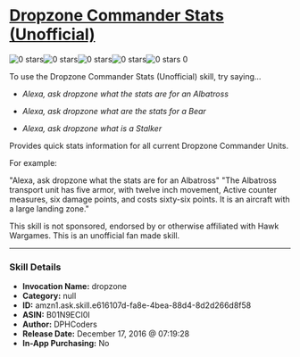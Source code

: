 # [Dropzone Commander Stats (Unofficial)](http://alexa.amazon.com/#skills/amzn1.ask.skill.e616107d-fa8e-4bea-88d4-8d2d266d8f58)
![0 stars](../../images/ic_star_border_black_18dp_1x.png)![0 stars](../../images/ic_star_border_black_18dp_1x.png)![0 stars](../../images/ic_star_border_black_18dp_1x.png)![0 stars](../../images/ic_star_border_black_18dp_1x.png)![0 stars](../../images/ic_star_border_black_18dp_1x.png) 0

To use the Dropzone Commander Stats (Unofficial) skill, try saying...

* *Alexa, ask dropzone what the stats are for an Albatross*

* *Alexa, ask dropzone what are the stats for a Bear*

* *Alexa, ask dropzone what is a Stalker*

Provides quick stats information for all current Dropzone Commander Units.

For example:

"Alexa, ask dropzone what the stats are for an Albatross"
"The Albatross transport unit  has five armor, with twelve inch  movement, Active counter measures, six damage points, and costs sixty-six points. It is an aircraft with a large landing zone."

This skill is not sponsored, endorsed by or otherwise affiliated with Hawk Wargames.  This is an unofficial fan made skill.

***

### Skill Details

* **Invocation Name:** dropzone
* **Category:** null
* **ID:** amzn1.ask.skill.e616107d-fa8e-4bea-88d4-8d2d266d8f58
* **ASIN:** B01N9ECI0I
* **Author:** DPHCoders
* **Release Date:** December 17, 2016 @ 07:19:28
* **In-App Purchasing:** No
